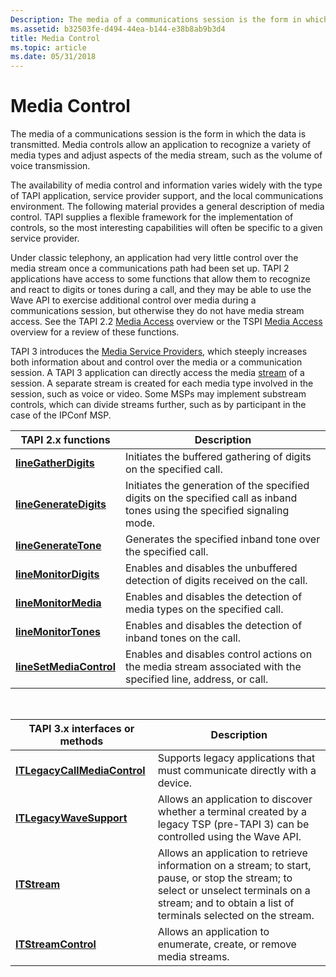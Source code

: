 ```yaml
---
Description: The media of a communications session is the form in which the data is transmitted. Media controls allow an application to recognize a variety of media types and adjust aspects of the media stream, such as the volume of voice transmission.
ms.assetid: b32503fe-d494-44ea-b144-e38b8ab9b3d4
title: Media Control
ms.topic: article
ms.date: 05/31/2018
---
```


# Media Control

The media of a communications session is the form in which the data is transmitted. Media controls allow an application to recognize a variety of media types and adjust aspects of the media stream, such as the volume of voice transmission.

The availability of media control and information varies widely with the type of TAPI application, service provider support, and the local communications environment. The following material provides a general description of media control. TAPI supplies a flexible framework for the implementation of controls, so the most interesting capabilities will often be specific to a given service provider.

Under classic telephony, an application had very little control over the media stream once a communications path had been set up. TAPI 2 applications have access to some functions that allow them to recognize and react to digits or tones during a call, and they may be able to use the Wave API to exercise additional control over media during a communications session, but otherwise they do not have media stream access. See the TAPI 2.2 [Media Access](https://msdn.microsoft.com/library/ms736575(v=VS.85).aspx) overview or the TSPI [Media Access](https://docs.microsoft.com/previous-versions/windows/desktop/legacy/ms725240(v=vs.85)) overview for a review of these functions.

TAPI 3 introduces the [Media Service Providers](about-the-media-service-provider-msp-.md), which steeply increases both information about and control over the media or a communication session. A TAPI 3 application can directly access the media [stream](stream-objects.md) of a session. A separate stream is created for each media type involved in the session, such as voice or video. Some MSPs may implement substream controls, which can divide streams further, such as by participant in the case of the IPConf MSP.



| TAPI 2.x functions                                          | Description                                                                                                                |
|-------------------------------------------------------------|----------------------------------------------------------------------------------------------------------------------------|
| [**lineGatherDigits**](https://msdn.microsoft.com/library/ms735655(v=VS.85).aspx)       | Initiates the buffered gathering of digits on the specified call.                                                          |
| [**lineGenerateDigits**](https://msdn.microsoft.com/library/ms735659(v=VS.85).aspx)   | Initiates the generation of the specified digits on the specified call as inband tones using the specified signaling mode. |
| [**lineGenerateTone**](https://msdn.microsoft.com/library/ms735668(v=VS.85).aspx)       | Generates the specified inband tone over the specified call.                                                               |
| [**lineMonitorDigits**](https://msdn.microsoft.com/library/ms735996(v=VS.85).aspx)     | Enables and disables the unbuffered detection of digits received on the call.                                              |
| [**lineMonitorMedia**](https://msdn.microsoft.com/library/ms735997(v=VS.85).aspx)       | Enables and disables the detection of media types on the specified call.                                                   |
| [**lineMonitorTones**](https://msdn.microsoft.com/library/ms735998(v=VS.85).aspx)       | Enables and disables the detection of inband tones on the call.                                                            |
| [**lineSetMediaControl**](https://msdn.microsoft.com/library/ms736100(v=VS.85).aspx) | Enables and disables control actions on the media stream associated with the specified line, address, or call.             |



 



| TAPI 3.x interfaces or methods                               | Description                                                                                                                                                                                            |
|--------------------------------------------------------------|--------------------------------------------------------------------------------------------------------------------------------------------------------------------------------------------------------|
| [**ITLegacyCallMediaControl**](/windows/desktop/api/tapi3if/nn-tapi3if-itlegacycallmediacontrol) | Supports legacy applications that must communicate directly with a device.                                                                                                                             |
| [**ITLegacyWaveSupport**](/windows/desktop/api/tapi3if/nn-tapi3if-itlegacywavesupport)           | Allows an application to discover whether a terminal created by a legacy TSP (pre-TAPI 3) can be controlled using the Wave API.                                                                        |
| [**ITStream**](https://msdn.microsoft.com/library/ms732390(v=VS.85).aspx)                                 | Allows an application to retrieve information on a stream; to start, pause, or stop the stream; to select or unselect terminals on a stream; and to obtain a list of terminals selected on the stream. |
| [**ITStreamControl**](https://msdn.microsoft.com/library/ms732393(v=VS.85).aspx)                   | Allows an application to enumerate, create, or remove media streams.                                                                                                                                   |



 

 

 



